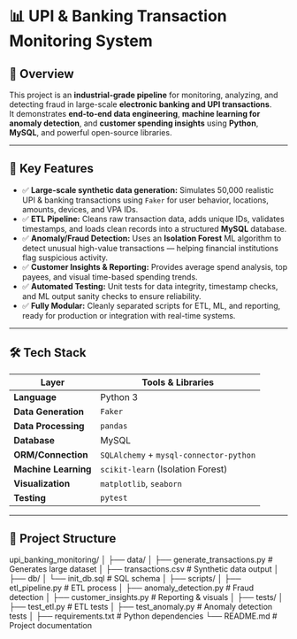 # 📊 UPI & Banking Transaction Monitoring System

## 🚀 Overview

This project is an **industrial-grade pipeline** for monitoring, analyzing, and detecting fraud in large-scale **electronic banking and UPI transactions**.  
It demonstrates **end-to-end data engineering**, **machine learning for anomaly detection**, and **customer spending insights** using **Python**, **MySQL**, and powerful open-source libraries.

---

## 🎯 **Key Features**

- ✅ **Large-scale synthetic data generation:** Simulates 50,000 realistic UPI & banking transactions using `Faker` for user behavior, locations, amounts, devices, and VPA IDs.
- ✅ **ETL Pipeline:** Cleans raw transaction data, adds unique IDs, validates timestamps, and loads clean records into a structured **MySQL** database.
- ✅ **Anomaly/Fraud Detection:** Uses an **Isolation Forest** ML algorithm to detect unusual high-value transactions — helping financial institutions flag suspicious activity.
- ✅ **Customer Insights & Reporting:** Provides average spend analysis, top payees, and visual time-based spending trends.
- ✅ **Automated Testing:** Unit tests for data integrity, timestamp checks, and ML output sanity checks to ensure reliability.
- ✅ **Fully Modular:** Cleanly separated scripts for ETL, ML, and reporting, ready for production or integration with real-time systems.

---

## 🛠️ **Tech Stack**

| Layer | Tools & Libraries |
|-------|--------------------|
| **Language** | Python 3 |
| **Data Generation** | `Faker` |
| **Data Processing** | `pandas` |
| **Database** | MySQL |
| **ORM/Connection** | `SQLAlchemy` + `mysql-connector-python` |
| **Machine Learning** | `scikit-learn` (Isolation Forest) |
| **Visualization** | `matplotlib`, `seaborn` |
| **Testing** | `pytest` |

---

## 📂 **Project Structure**

upi_banking_monitoring/
│
├── data/
│ ├── generate_transactions.py # Generates large dataset
│ ├── transactions.csv # Synthetic data output
│
├── db/
│ └── init_db.sql # SQL schema
│
├── scripts/
│ ├── etl_pipeline.py # ETL process
│ ├── anomaly_detection.py # Fraud detection
│ ├── customer_insights.py # Reporting & visuals
│
├── tests/
│ ├── test_etl.py # ETL tests
│ ├── test_anomaly.py # Anomaly detection tests
│
├── requirements.txt # Python dependencies
└── README.md # Project documentation
